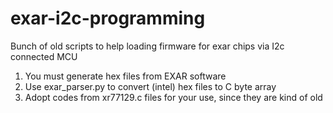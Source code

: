 # exar-i2c-programming
Bunch of old scripts to help loading firmware for exar chips via I2c connected MCU

1. You must generate hex files from EXAR software
2. Use exar_parser.py to convert (intel) hex files to C byte array
3. Adopt codes from xr77129.c files for your use, since they are kind of old
